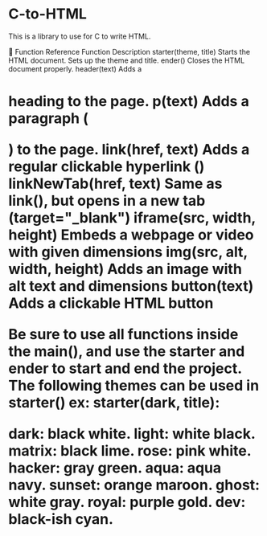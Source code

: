 # C-to-HTML
This is a library to use for C to write HTML.

🧠 Function Reference
Function	Description
starter(theme, title)	Starts the HTML document. Sets up the theme and title.
ender()	Closes the HTML document properly.
header(text)	Adds a <h1> heading to the page.
p(text)	Adds a paragraph (<p>) to the page.
link(href, text)	Adds a regular clickable hyperlink (<a>)
linkNewTab(href, text)	Same as link(), but opens in a new tab (target="_blank")
iframe(src, width, height)	Embeds a webpage or video with given dimensions
img(src, alt, width, height)	Adds an image with alt text and dimensions
button(text)	Adds a clickable HTML button


Be sure to use all functions inside the main(), and use the starter and ender to start and end the project.
The following themes can be used in starter() ex: starter(dark, title):

dark:	  black	      white.
light:	white	      black.
matrix:	black	      lime.
rose:	  pink	      white.
hacker:	gray	      green.
aqua:	  aqua	      navy.
sunset:	orange	    maroon.
ghost:	white	      gray.
royal:	purple	    gold.
dev:	  black-ish	  cyan.

